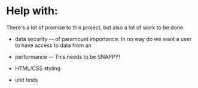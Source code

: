 

# Help with:
There's a lot of promise to this project, but also a lot of work to be done.
* data security -- of paramount importance.  In no way do we want a user to have access to data from an

* performance -- This needs to be SNAPPY!
* HTML/CSS styling
* unit tests